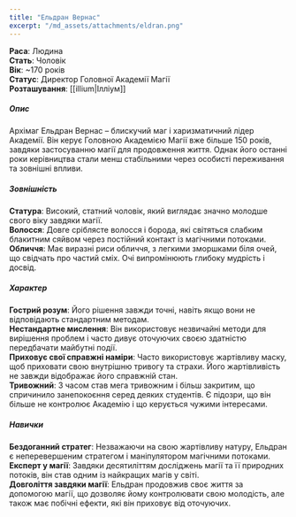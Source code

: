 ```yaml
---
title: "Ельдран Вернас"
excerpt: "/md_assets/attachments/eldran.png"
---
```


**Раса**: Людина  
**Стать**: Чоловік  
**Вік**: ~170 років  
**Статус**: Директор Головної Академії Магії  
**Розташування**: [[illium|Ілліум]]  

##### Опис

Архімаг Ельдран Вернас – блискучий маг і харизматичний лідер Академії. Він керує Головною Академією Магії вже більше 150 років, завдяки застосуванню магії для продовження життя. Однак його останні роки керівництва стали менш стабільними через особисті переживання та зовнішні впливи.  

##### Зовнішність  
**Статура**: Високий, статний чоловік, який виглядає значно молодше свого віку завдяки магії.  
**Волосся**: Довге сріблясте волосся і борода, які світяться слабким блакитним сяйвом через постійний контакт із магічними потоками.  
**Обличчя**: Має виразні риси обличчя, з легкими зморшками біля очей, що свідчать про частий сміх. Очі випромінюють глибоку мудрість і досвід.  

##### Характер
  
**Гострий розум**: Його рішення завжди точні, навіть якщо вони не відповідають стандартним методам.  
**Нестандартне мислення**: Він використовує незвичайні методи для вирішення проблем і часто дивує оточуючих своєю здатністю передбачати майбутні події.  
**Приховує свої справжні наміри**: Часто використовує жартівливу маску, щоб приховати свою внутрішню тривогу та страхи. Його жартівливість не завжди відображає його справжній стан.  
**Тривожний**: З часом став мега тривожним і більш закритим, що спричинило занепокоєння серед деяких студентів. Є підозри, що він більше не контролює Академію і що керується чужими інтересами.  


##### Навички

**Бездоганний стратег**: Незважаючи на свою жартівливу натуру, Ельдран є неперевершеним стратегом і маніпулятором магічними потоками.  
**Експерт у магії**: Завдяки десятиліттям досліджень магії та її природних потоків, він став одним із найкращих магів у світі.  
**Довголіття завдяки магії**: Ельдран продовжив своє життя за допомогою магії, що дозволяє йому контролювати свою молодість, але також має побічні ефекти, які він приховує від оточуючих.  
